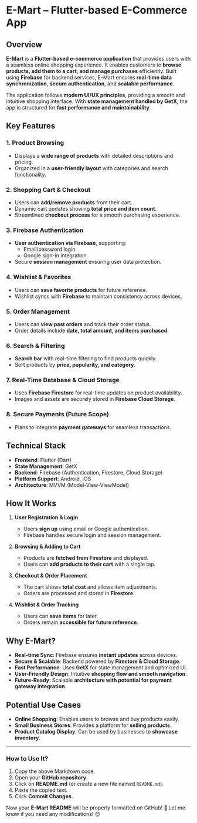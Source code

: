 # E-Mart – Flutter-based E-Commerce App  

## Overview  

**E-Mart** is a **Flutter-based e-commerce application** that provides users with a seamless online shopping experience. It enables customers to **browse products, add them to a cart, and manage purchases** efficiently. Built using **Firebase** for backend services, E-Mart ensures **real-time data synchronization**, **secure authentication**, and **scalable performance**.  

The application follows **modern UI/UX principles**, providing a smooth and intuitive shopping interface. With **state management handled by GetX**, the app is structured for **fast performance and maintainability**.  

## Key Features  

### 1. Product Browsing  
- Displays a **wide range of products** with detailed descriptions and pricing.  
- Organized in a **user-friendly layout** with categories and search functionality.  

### 2. Shopping Cart & Checkout  
- Users can **add/remove products** from their cart.  
- Dynamic cart updates showing **total price and item count**.  
- Streamlined **checkout process** for a smooth purchasing experience.  

### 3. Firebase Authentication  
- **User authentication via Firebase**, supporting:  
  - Email/password login.  
  - Google sign-in integration.  
- Secure **session management** ensuring user data protection.  

### 4. Wishlist & Favorites  
- Users can **save favorite products** for future reference.  
- Wishlist syncs with **Firebase** to maintain consistency across devices.  

### 5. Order Management  
- Users can **view past orders** and track their order status.  
- Order details include **date, total amount, and items purchased**.  

### 6. Search & Filtering  
- **Search bar** with real-time filtering to find products quickly.  
- Sort products by **price, popularity, and category**.  

### 7. Real-Time Database & Cloud Storage  
- Uses **Firebase Firestore** for real-time updates on product availability.  
- Images and assets are securely stored in **Firebase Cloud Storage**.  

### 8. Secure Payments (Future Scope)  
- Plans to integrate **payment gateways** for seamless transactions.  

## Technical Stack  

- **Frontend**: Flutter (Dart)  
- **State Management**: GetX  
- **Backend**: Firebase (Authentication, Firestore, Cloud Storage)  
- **Platform Support**: Android, iOS  
- **Architecture**: MVVM (Model-View-ViewModel)  

## How It Works  

1. **User Registration & Login**  
   - Users **sign up** using email or Google authentication.  
   - Firebase handles secure login and session management.  

2. **Browsing & Adding to Cart**  
   - Products are **fetched from Firestore** and displayed.  
   - Users can **add products to their cart** with a single tap.  

3. **Checkout & Order Placement**  
   - The cart shows **total cost** and allows item adjustments.  
   - Orders are processed and stored in **Firestore**.  

4. **Wishlist & Order Tracking**  
   - Users can **save items** for later.  
   - Orders remain **accessible for future reference**.  

## Why E-Mart?  

- **Real-time Sync**: Firebase ensures **instant updates** across devices.  
- **Secure & Scalable**: Backend powered by **Firestore & Cloud Storage**.  
- **Fast Performance**: Uses **GetX** for state management and optimized UI.  
- **User-Friendly Design**: Intuitive **shopping flow and smooth navigation**.  
- **Future-Ready**: Scalable **architecture with potential for payment gateway integration**.  

## Potential Use Cases  

- **Online Shopping**: Enables users to browse and buy products easily.  
- **Small Business Stores**: Provides a platform for **selling products**.  
- **Product Catalog Display**: Can be used by businesses to **showcase inventory**.  

---

### **How to Use It?**  
1. Copy the above Markdown code.  
2. Open your **GitHub repository**.  
3. Click on **README.md** (or create a new file named `README.md`).  
4. Paste the copied text.  
5. Click **Commit Changes**.  

Now your **E-Mart README** will be properly formatted on GitHub! 🚀 Let me know if you need any modifications! 😊
